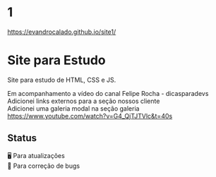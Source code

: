 # 1
https://evandrocalado.github.io/site1/

# Site para Estudo
Site para estudo de HTML, CSS e JS.

Em acompanhamento a vídeo do canal Felipe Rocha - dicasparadevs<br/>
Adicionei links externos para a seção nossos cliente<br/>
Adicionei uma galeria modal na seção galeria<br/>
https://www.youtube.com/watch?v=G4_QjTJTVlc&t=40s

## Status
:desktop_computer: Para atualizações<br/>
:floppy_disk: Para correção de bugs
